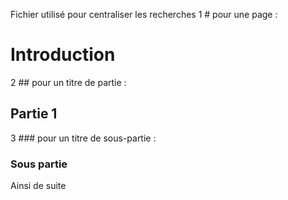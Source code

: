 Fichier utilisé pour centraliser les recherches
1 # pour une page : 
# Introduction
2 ## pour un titre de partie :
## Partie 1
3 ### pour un titre de sous-partie :
### Sous partie
Ainsi de suite